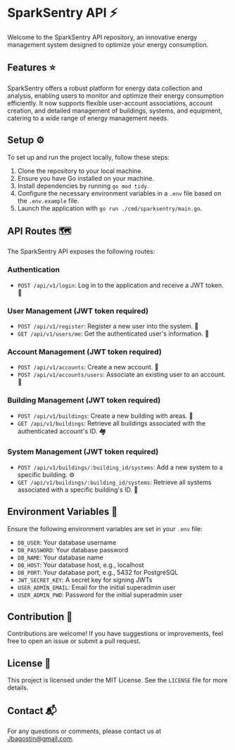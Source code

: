 # SparkSentry API :zap:

Welcome to the SparkSentry API repository, an innovative energy management system designed to optimize your energy consumption.

## Features :star:

SparkSentry offers a robust platform for energy data collection and analysis, enabling users to monitor and optimize their energy consumption efficiently. It now supports flexible user-account associations, account creation, and detailed management of buildings, systems, and equipment, catering to a wide range of energy management needs.

## Setup :gear:

To set up and run the project locally, follow these steps:

1. Clone the repository to your local machine.
2. Ensure you have Go installed on your machine.
3. Install dependencies by running `go mod tidy`.
4. Configure the necessary environment variables in a `.env` file based on the `.env.example` file.
5. Launch the application with `go run ./cmd/sparksentry/main.go`.

## API Routes :world_map:

The SparkSentry API exposes the following routes:

### Authentication
- `POST /api/v1/login`: Log in to the application and receive a JWT token. :key:

### User Management (JWT token required)
- `POST /api/v1/register`: Register a new user into the system. :bust_in_silhouette:
- `GET /api/v1/users/me`: Get the authenticated user's information. :bust_in_silhouette:

### Account Management (JWT token required)
- `POST /api/v1/accounts`: Create a new account. :office:
- `POST /api/v1/accounts/users`: Associate an existing user to an account. :link:

### Building Management (JWT token required)
- `POST /api/v1/buildings`: Create a new building with areas. :house_with_garden:
- `GET /api/v1/buildings`: Retrieve all buildings associated with the authenticated account's ID. :houses:

### System Management (JWT token required)
- `POST /api/v1/buildings/:building_id/systems`: Add a new system to a specific building. :gear:
- `GET /api/v1/buildings/:building_id/systems`: Retrieve all systems associated with a specific building's ID. :wrench:

## Environment Variables :key:

Ensure the following environment variables are set in your `.env` file:

- `DB_USER`: Your database username
- `DB_PASSWORD`: Your database password
- `DB_NAME`: Your database name
- `DB_HOST`: Your database host, e.g., localhost
- `DB_PORT`: Your database port, e.g., 5432 for PostgreSQL
- `JWT_SECRET_KEY`: A secret key for signing JWTs
- `USER_ADMIN_EMAIL`: Email for the initial superadmin user
- `USER_ADMIN_PWD`: Password for the initial superadmin user

## Contribution :handshake:

Contributions are welcome! If you have suggestions or improvements, feel free to open an issue or submit a pull request.

## License :page_facing_up:

This project is licensed under the MIT License. See the `LICENSE` file for more details.

## Contact :mailbox_with_mail:

For any questions or comments, please contact us at [Jbagostin@gmail.com](mailto:jbagostin@gmail.com).
